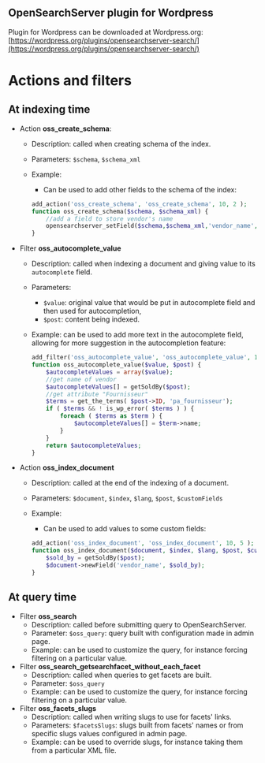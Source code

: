 ## OpenSearchServer plugin for Wordpress

Plugin for Wordpress can be downloaded at Wordpress.org: [https://wordpress.org/plugins/opensearchserver-search/](https://wordpress.org/plugins/opensearchserver-search/)

# Actions and filters

## At indexing time

* Action **oss_create_schema**:
  * Description: called when creating schema of the index.
  * Parameters: `$schema`, `$schema_xml`
  * Example: 
    * Can be used to add other fields to the schema of the index:
    
    ```php
    add_action('oss_create_schema', 'oss_create_schema', 10, 2 );
    function oss_create_schema($schema, $schema_xml) {
        //add a field to store vendor's name
        opensearchserver_setField($schema,$schema_xml,'vendor_name','StandardAnalyzer','yes','yes','no','no','no');
    }   
    ```
    
* Filter **oss_autocomplete_value**
  * Description: called when indexing a document and giving value to its `autocomplete` field.
  * Parameters: 
    * `$value`: original value that would be put in autocomplete field and then used for autocompletion,
    * `$post`: content being indexed.
  * Example: can be used to add more text in the autocomplete field, allowing for more suggestion in the autocompletion feature:
    
    ```php
    add_filter('oss_autocomplete_value', 'oss_autocomplete_value', 1, 2);
    function oss_autocomplete_value($value, $post) {
        $autocompleteValues = array($value);  
        //get name of vendor
        $autocompleteValues[] = getSoldBy($post);
        //get attribute "Fournisseur"
        $terms = get_the_terms( $post->ID, 'pa_fournisseur');
        if ( $terms && ! is_wp_error( $terms ) ) {
            foreach ( $terms as $term ) {
                $autocompleteValues[] = $term->name;
            }
        }
        return $autocompleteValues;
    }
    ```
    
* Action **oss_index_document**
  * Description: called at the end of the indexing of a document.
  * Parameters: `$document`, `$index`, `$lang`, `$post`, `$customFields`
  * Example: 
    * Can be used to add values to some custom fields:
    
    ```php
    add_action('oss_index_document', 'oss_index_document', 10, 5 );
    function oss_index_document($document, $index, $lang, $post, $customFields) {
        $sold_by = getSoldBy($post);
        $document->newField('vendor_name', $sold_by);
    }   
    ```

## At query time

* Filter **oss_search** 
  * Description: called before submitting query to OpenSearchServer.
  * Parameter: `$oss_query`: query built with configuration made in admin page.
  * Example: can be used to customize the query, for instance forcing filtering on a particular value.
* Filter **oss_search_getsearchfacet_without_each_facet**
  * Description: called when queries to get facets are built.
  * Parameter: `$oss_query`
  * Example: can be used to customize the query, for instance forcing filtering on a particular value.
* Filter **oss_facets_slugs**
  * Description: called when writing slugs to use for facets' links.
  * Parameters: `$facetsSlugs`: slugs built from facets' names or from specific slugs values configured in admin page.
  * Example: can be used to override slugs, for instance taking them from a particular XML file.

